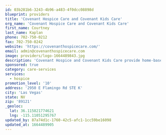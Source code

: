 ```yaml
---
id: 03b281b6-3243-4b96-a483-4f0dcc08898d
blueprint: providers
title: 'Covenant Hospice Care and Covenant Kids Care'
org_name: 'Covenant Hospice Care and Covenant Kids Care'
first_name: Courtney
last_name: Kaplan
phone: 702-750-0212
fax: 702-750-0242
website: 'https://covenanthospicecare.com/'
email: admin@covenanthospicecare.com
image: providers/logo-1664489843.jpg
description: 'Covenant Hospice and Covenant Kids Care provide home-based palliative and comfort care services.  Our servicing area includes, Pahrump, Indian Springs, Boulder City, Mesquite, and the greater Las Vegas Valley.  Each patient receives a comprehensive, individualized care plan addressing the unique needs of the patient and their families.  Covenant is a FIVE STAR accredited agency through the We Honor Veterans Partnership.'
sponsored: true
category: care-services
services:
  - hospice
promotion_level: '10'
address: '2950 E Flamingo Rd STE K'
city: 'Las Vegas'
state: NV
zip: '89121'
_geoloc:
  lat: 36.115821774621
  lng: -115.11051295767
updated_by: 87a74d1c-1760-42c5-afc1-1cc59be16098
updated_at: 1664489905
---
```

